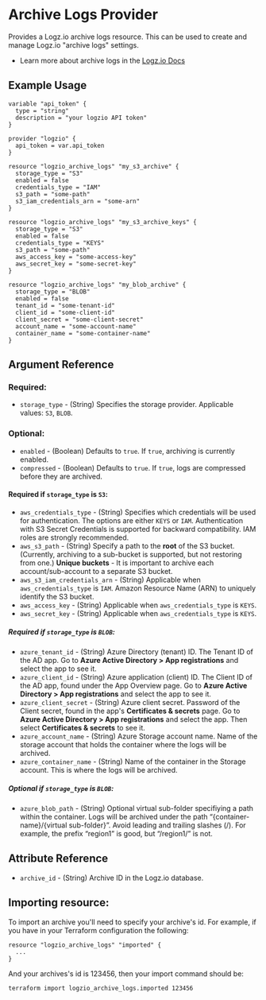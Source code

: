 # Archive Logs Provider

Provides a Logz.io archive logs resource. This can be used to create and manage Logz.io "archive logs" settings.

* Learn more about archive logs in the [Logz.io Docs](https://docs.logz.io/api/#tag/Archive-logs)

## Example Usage

```hcl
variable "api_token" {
  type = "string"
  description = "your logzio API token"
}

provider "logzio" {
  api_token = var.api_token
}

resource "logzio_archive_logs" "my_s3_archive" {
  storage_type = "S3"
  enabled = false
  credentials_type = "IAM"
  s3_path = "some-path"
  s3_iam_credentials_arn = "some-arn"
}

resource "logzio_archive_logs" "my_s3_archive_keys" {
  storage_type = "S3"
  enabled = false
  credentials_type = "KEYS"
  s3_path = "some-path"
  aws_access_key = "some-access-key"
  aws_secret_key = "some-secret-key"
}

resource "logzio_archive_logs" "my_blob_archive" {
  storage_type = "BLOB"
  enabled = false
  tenant_id = "some-tenant-id"
  client_id = "some-client-id"
  client_secret = "some-client-secret"
  account_name = "some-account-name"
  container_name = "some-container-name"
}

```

## Argument Reference

### Required:

* `storage_type` - (String) Specifies the storage provider. Applicable values: `S3`, `BLOB`.

### Optional:

* `enabled` - (Boolean) Defaults to `true`. If `true`, archiving is currently enabled.
* `compressed` - (Boolean) Defaults to `true`. If `true`, logs are compressed before they are archived.

#### Required if `storage_type` is `S3`:

* `aws_credentials_type` - (String) Specifies which credentials will be used for authentication.
The options are either `KEYS` or `IAM`. Authentication with S3 Secret Credentials is supported for backward compatibility. IAM roles are strongly recommended.
* `aws_s3_path` - (String) Specify a path to the **root** of the S3 bucket. (Currently, archiving to a sub-bucket is supported, but not restoring from one.) **Unique buckets** - It is important to archive each account/sub-account to a separate S3 bucket.
* `aws_s3_iam_credentials_arn` - (String) Applicable when `aws_credentials_type` is `IAM`. Amazon Resource Name (ARN) to uniquely identify the S3 bucket.
* `aws_access_key` - (String) Applicable when `aws_credentials_type` is `KEYS`.
* `aws_secret_key` - (String) Applicable when `aws_credentials_type` is `KEYS`.

##### Required if `storage_type` is `BLOB`:

* `azure_tenant_id` - (String) Azure Directory (tenant) ID. The Tenant ID of the AD app. Go to **Azure Active Directory > App registrations** and select the app to see it.
* `azure_client_id` - (String) Azure application (client) ID. The Client ID of the AD app, found under the App Overview page. Go to **Azure Active Directory > App registrations** and select the app to see it.
* `azure_client_secret` - (String) Azure client secret. Password of the Client secret, found in the app's **Certificates & secrets** page. Go to **Azure Active Directory > App registrations** and select the app. Then select **Certificates & secrets** to see it.
* `azure_account_name` - (String) Azure Storage account name. Name of the storage account that holds the container where the logs will be archived.
* `azure_container_name` - (String) Name of the container in the Storage account. This is where the logs will be archived.

##### Optional if `storage_type` is `BLOB`:

* `azure_blob_path` - (String) Optional virtual sub-folder specifiying a path within the container. Logs will be archived under the path “{container-name}/{virtual sub-folder}”. Avoid leading and trailing slashes (/). For example, the prefix “region1” is good, but “/region1/” is not.

##  Attribute Reference

* `archive_id` - (String) Archive ID in the Logz.io database.

## Importing resource:

To import an archive you'll need to specify your archive's id.
For example, if you have in your Terraform configuration the following:

```hcl
resource "logzio_archive_logs" "imported" {
  ...
}
```

And your archives's id is 123456, then your import command should be:

```bash
terraform import logzio_archive_logs.imported 123456
```
